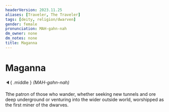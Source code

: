 ```yaml
---
headerVersion: 2023.11.25
aliases: [Traveler, The Traveler]
tags: [deity, religion/dwarven]
gender: female
pronunciation: MAH-gahn-nah
dm_owner: none
dm_notes: none
title: Maganna
---
```

# Maganna
:speaker:{ .middle } *(MAH-gahn-nah)*  

Tthe patron of those who wander, whether seeking new tunnels and ore deep underground or venturing into the wider outside world, worshipped as the first miner of the dwarves. 